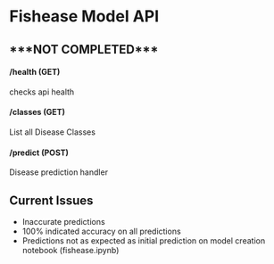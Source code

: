 # Fishease Model API
## *\*\***NOT COMPLETED**\*\*\*

#### /health (GET)
checks api health

#### /classes (GET)
List all Disease Classes

#### /predict (POST)
Disease prediction handler

## Current Issues
- Inaccurate predictions
- 100% indicated accuracy on all predictions
- Predictions not as expected as initial prediction on model creation notebook (fishease.ipynb)